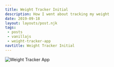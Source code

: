 ```yaml
---
title: Weight Tracker Initial
description: How I went about tracking my weight
date: 2019-09-18
layout: layouts/post.njk
tags: 
 - posts
 - vanillajs
 - weight-tracker-app
navtitle: Weight Tracker Initial
---
```




![Weight Tracker App](https://res.cloudinary.com/hiltonmeyer-com/image/upload/c_scale,w_800/v1569729554/weight-tracker-v1_yadxdk.jpg)